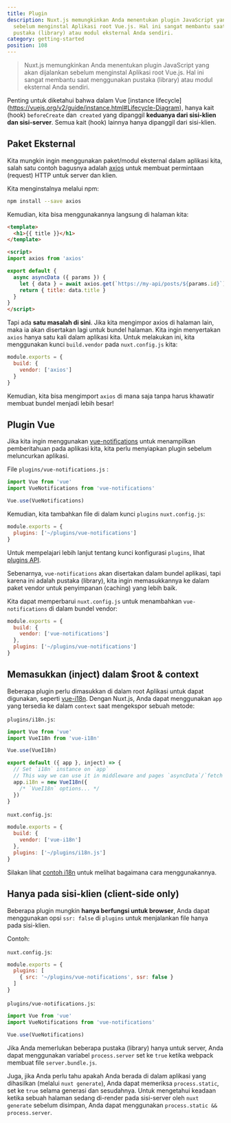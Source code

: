 ```yaml
---
title: Plugin
description: Nuxt.js memungkinkan Anda menentukan plugin JavaScript yang akan dijalankan
  sebelum menginstal Aplikasi root Vue.js. Hal ini sangat membantu saat menggunakan
  pustaka (library) atau modul eksternal Anda sendiri.
category: getting-started
position: 108
---
```


> Nuxt.js memungkinkan Anda menentukan plugin JavaScript yang akan dijalankan sebelum menginstal Aplikasi root Vue.js. Hal ini sangat membantu saat menggunakan pustaka (library) atau modul eksternal Anda sendiri.

<div class="Alert">

Penting untuk diketahui bahwa dalam Vue [instance lifecycle] (https://vuejs.org/v2/guide/instance.html#Lifecycle-Diagram), hanya kait (hook) `beforeCreate` dan` created` yang dipanggil **keduanya dari sisi-klien dan sisi-server**. Semua kait (hook) lainnya hanya dipanggil dari sisi-klien.

</div>

## Paket Eksternal

Kita mungkin ingin menggunakan paket/modul eksternal dalam aplikasi kita, salah satu contoh bagusnya adalah [axios](https://github.com/mzabriskie/axios) untuk membuat permintaan (request) HTTP untuk server dan klien.

Kita menginstalnya melalui npm:

```bash
npm install --save axios
```

Kemudian, kita bisa menggunakannya langsung di halaman kita:

```html
<template>
  <h1>{{ title }}</h1>
</template>

<script>
import axios from 'axios'

export default {
  async asyncData ({ params }) {
    let { data } = await axios.get(`https://my-api/posts/${params.id}`)
    return { title: data.title }
  }
}
</script>
```

Tapi ada **satu masalah di sini**. Jika kita mengimpor axios di halaman lain, maka ia akan disertakan lagi untuk bundel halaman. Kita ingin menyertakan `axios` hanya satu kali dalam aplikasi kita. Untuk melakukan ini, kita menggunakan kunci  `build.vendor` pada `nuxt.config.js` kita:

```js
module.exports = {
  build: {
    vendor: ['axios']
  }
}
```

Kemudian, kita bisa mengimport `axios` di mana saja tanpa harus khawatir membuat bundel menjadi lebih besar!

## Plugin Vue

Jika kita ingin menggunakan [vue-notifications](https://github.com/se-panfilov/vue-notifications) untuk menampilkan pemberitahuan pada aplikasi kita, kita perlu menyiapkan plugin sebelum meluncurkan aplikasi.

File `plugins/vue-notifications.js` :

```js
import Vue from 'vue'
import VueNotifications from 'vue-notifications'

Vue.use(VueNotifications)
```

Kemudian, kita tambahkan file di dalam kunci `plugins` `nuxt.config.js`:

```js
module.exports = {
  plugins: ['~/plugins/vue-notifications']
}
```

Untuk mempelajari lebih lanjut tentang kunci konfigurasi `plugins`, lihat [plugins API](/api/configuration-plugins).

Sebenarnya, `vue-notifications` akan disertakan dalam bundel aplikasi, tapi karena ini adalah pustaka (library), kita ingin memasukkannya ke dalam paket vendor untuk penyimpanan (caching) yang lebih baik.

Kita dapat memperbarui `nuxt.config.js` untuk menambahkan `vue-notifications` di dalam bundel vendor:

```js
module.exports = {
  build: {
    vendor: ['vue-notifications']
  },
  plugins: ['~/plugins/vue-notifications']
}
```

## Memasukkan (inject) dalam $root & context

Beberapa plugin perlu dimasukkan di dalam root Aplikasi untuk dapat digunakan, seperti [vue-i18n](https://github.com/kazupon/vue-i18n). Dengan Nuxt.js, Anda dapat menggunakan `app` yang tersedia ke dalam `context` saat mengekspor sebuah metode:

`plugins/i18n.js`:

```js
import Vue from 'vue'
import VueI18n from 'vue-i18n'

Vue.use(VueI18n)

export default ({ app }, inject) => {
  // Set `i18n` instance on `app`
  // This way we can use it in middleware and pages `asyncData`/`fetch`
  app.i18n = new VueI18n({
    /* `VueI18n` options... */
  })
}
```

`nuxt.config.js`:

```js
module.exports = {
  build: {
    vendor: ['vue-i18n']
  },
  plugins: ['~/plugins/i18n.js']
}
```

Silakan lihat [contoh i18n](/examples/i18n) untuk melihat bagaimana cara  menggunakannya.

## Hanya pada sisi-klien (client-side only)

Beberapa plugin mungkin **hanya berfungsi untuk browser**, Anda dapat menggunakan opsi `ssr: false` di `plugins` untuk menjalankan file hanya pada sisi-klien.

Contoh:

`nuxt.config.js`:

```js
module.exports = {
  plugins: [
    { src: '~/plugins/vue-notifications', ssr: false }
  ]
}
```

`plugins/vue-notifications.js`:

```js
import Vue from 'vue'
import VueNotifications from 'vue-notifications'

Vue.use(VueNotifications)
```

Jika Anda memerlukan beberapa pustaka (library) hanya untuk server, Anda dapat menggunakan variabel `process.server` set ke `true` ketika webpack membuat file `server.bundle.js`.

Juga, jika Anda perlu tahu apakah Anda berada di dalam aplikasi yang dihasilkan (melalui `nuxt generate`), Anda dapat memeriksa `process.static`, set ke `true` selama generasi dan sesudahnya. Untuk mengetahui keadaan ketika sebuah halaman sedang di-render pada sisi-server oleh `nuxt generate` sebelum disimpan, Anda dapat menggunakan `process.static && process.server`.
